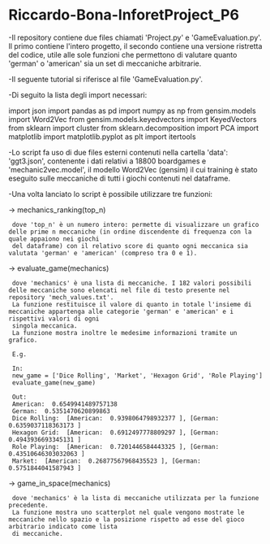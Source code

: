 # Riccardo-Bona-InforetProject_P6

-Il repository contiene due files chiamati 'Project.py' e 'GameEvaluation.py'. Il primo contiene l'intero progetto, il secondo contiene una versione ristretta del codice, 
 utile alle sole funzioni che permettono di valutare quanto 'german' o 'american' sia un set di meccaniche arbitrarie.

-Il seguente tutorial si riferisce al file 'GameEvaluation.py'.

-Di seguito la lista degli import necessari:

import json
import pandas as pd
import numpy as np
from gensim.models import Word2Vec
from gensim.models.keyedvectors import KeyedVectors
from sklearn import cluster
from sklearn.decomposition import PCA
import matplotlib
import matplotlib.pyplot as plt
import itertools


-Lo script fa uso di due files esterni contenuti nella cartella 'data': 'ggt3.json', contenente i dati relativi a 18800 boardgames e 'mechanic2vec.model', il modello 
 Word2Vec (gensim) il cui training è stato eseguito sulle meccaniche di tutti i giochi contenuti nel dataframe.
 
-Una volta lanciato lo script è possibile utilizzare tre funzioni:

->   mechanics_ranking(top_n)

     dove 'top_n' è un numero intero: permette di visualizzare un grafico delle prime n meccaniche (in ordine discendente di frequenza con la quale appaiono nei giochi
     del dataframe) con il relativo score di quanto ogni meccanica sia valutata 'german' e 'american' (compreso tra 0 e 1).
 

->   evaluate_game(mechanics)

     dove 'mechanics' è una lista di meccaniche. I 182 valori possibili delle meccaniche sono elencati nel file di testo presente nel repository 'mech_values.txt'.
     La funzione restituisce il valore di quanto in totale l'insieme di meccaniche appartenga alle categorie 'german' e 'american' e i rispettivi valori di ogni
     singola meccanica.
     La funzione mostra inoltre le medesime informazioni tramite un grafico.
     
     E.g.
     
     In:
     new_game = ['Dice Rolling', 'Market', 'Hexagon Grid', 'Role Playing']
     evaluate_game(new_game)
     
     Out:
     American:  0.6549941489757138 
     German:  0.5351470620899863 
     Dice Rolling:  [American:  0.9398064798932377 ], [German:  0.6359037118363173 ]
     Hexagon Grid:  [American:  0.6912497778809297 ], [German:  0.4943936693345131 ]
     Role Playing:  [American:  0.7201446584443325 ], [German:  0.43510646303032063 ]
     Market:  [American:  0.26877567968435523 ], [German:  0.5751844041587943 ]


->   game_in_space(mechanics)
     
     dove 'mechanics' è la lista di meccaniche utilizzata per la funzione precedente.
     La funzione mostra uno scatterplot nel quale vengono mostrate le meccaniche nello spazio e la posizione rispetto ad esse del gioco arbitrario indicato come lista 
     di meccaniche.
